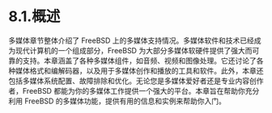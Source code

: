 # 8.1.概述

多媒体章节整体介绍了 FreeBSD 上的多媒体支持情况。多媒体软件和技术已经成为现代计算机的一个组成部分，FreeBSD 为大部分多媒体软硬件提供了强大而可靠的支持。本章涵盖了各种多媒体组件，如音频、视频和图像处理。它还讨论了各种媒体格式和编解码器，以及用于多媒体创作和播放的工具和软件。此外，本章还包括多媒体系统配置、故障排除和优化。无论您是多媒体爱好者还是专业内容创作者，FreeBSD 都能为你的多媒体工作提供一个强大的平台。本章旨在帮助你充分利用 FreeBSD 的多媒体功能，提供有用的信息和实例来帮助你入门。
